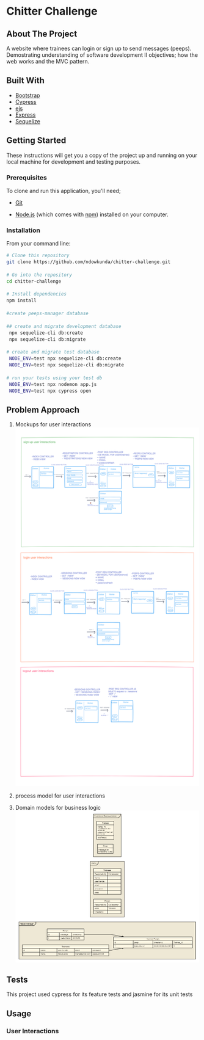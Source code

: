 # Chitter Challenge

<!-- ABOUT THE PROJECT -->
## About The Project

A website where trainees can login or sign up to send messages (peeps).  Demostrating understanding of software development II objectives; how the web works and the MVC pattern.

## Built With

* [Bootstrap](https://getbootstrap.com)
* [Cypress](https://www.cypress.io/)
* [ejs](https://ejs.co/#install)
* [Express](http://expressjs.com/)
* [Sequelize](https://sequelize.org/master/index.html)

<!-- GETTING STARTED -->
## Getting Started

These instructions will get you a copy of the project up and running on your local machine for development and testing purposes.

### Prerequisites

To clone and run this application, you'll need;

* [Git](https://git-scm.com)

* [Node.js](https://nodejs.org/en/download/) (which comes with [npm](http://npmjs.com)) installed on your computer.

### Installation

From your command line:

```bash
# Clone this repository
git clone https://github.com/ndowkunda/chitter-challenge.git

# Go into the repository
cd chitter-challenge

# Install dependencies
npm install

#create peeps-manager database

## create and migrate development database
 npx sequelize-cli db:create
 npx sequelize-cli db:migrate

# create and migrate test database
 NODE_ENV=test npx sequelize-cli db:create
 NODE_ENV=test npx sequelize-cli db:migrate

# run your tests using your test db
 NODE_ENV=test npx nodemon app.js
 NODE_ENV=test npx cypress open
```

## Problem Approach

1. Mockups for user interactions
![user interaction mockups](public/media/chitter-user-interactions-mockups.png)

2. process model for user interactions
   <!-- ![process model]() -->

3. Domain models for business logic
![functional representation, CRC and database models](public/media/chitter-domain-models.png)

## Tests

This project used cypress for its feature tests and jasmine for its unit tests

## Usage

### User Interactions


